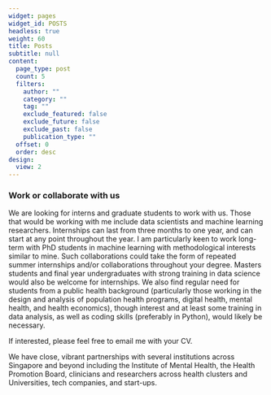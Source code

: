 ```yaml
---
widget: pages
widget_id: POSTS
headless: true
weight: 60
title: Posts
subtitle: null
content:
  page_type: post
  count: 5
  filters:
    author: ""
    category: ""
    tag: ""
    exclude_featured: false
    exclude_future: false
    exclude_past: false
    publication_type: ""
  offset: 0
  order: desc
design:
  view: 2
---
```

### Work or collaborate with us

We are looking for interns and graduate students to work with us. Those that would be working with me include data scientists and machine learning researchers. Internships can last from three months to one year, and can start at any point throughout the year. I am particularly keen to work long-term with PhD students in machine learning with methodological interests similar to mine. Such collaborations could take the form of repeated summer internships and/or collaborations throughout your degree. Masters students and final year undergraduates with strong training in data science would also be welcome for internships. We also find regular need for students from a public health background (particularly those working in the design and analysis of population health programs, digital health, mental health, and health economics), though interest and at least some training in data analysis, as well as coding skills (preferably in Python), would likely be necessary. 

If interested, please feel free to email me with your CV.

We have close, vibrant partnerships with several institutions across Singapore and beyond including the Institute of Mental Health, the Health Promotion Board, clinicians and researchers across health clusters and Universities, tech companies, and start-ups.